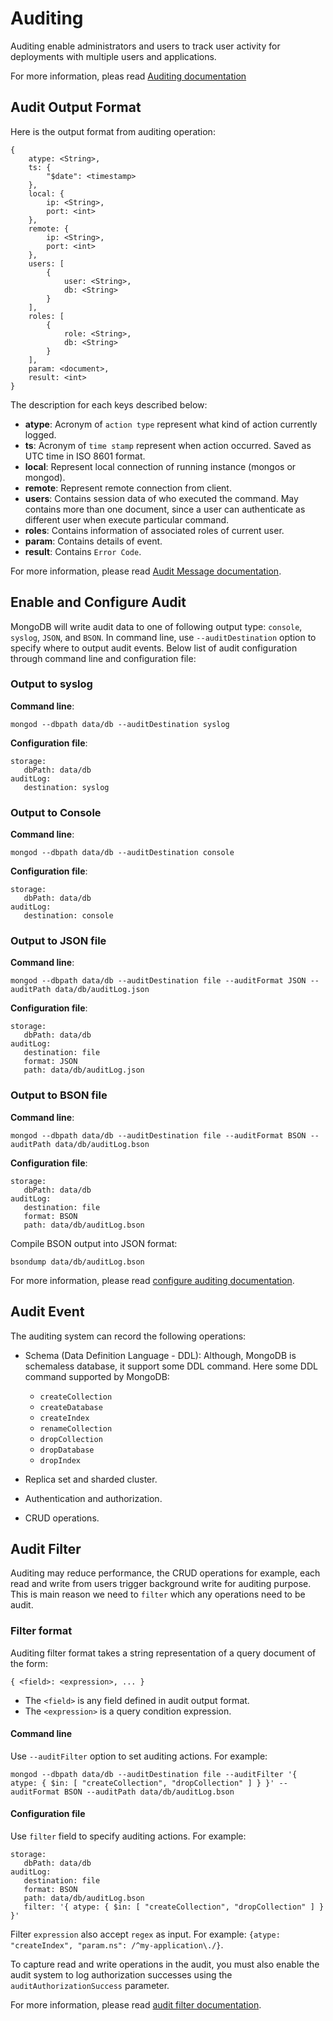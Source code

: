 # Auditing

Auditing enable administrators and users to track user activity for deployments with multiple users and applications.

For more information, pleas read [Auditing documentation](https://docs.mongodb.com/manual/core/auditing/index.html)


## Audit Output Format

Here is the output format from auditing operation:

```
{
	atype: <String>,
	ts: {
		"$date": <timestamp>
	},
	local: {
		ip: <String>,
		port: <int>
	},
	remote: {
		ip: <String>,
		port: <int>
	},
	users: [
		{
			user: <String>,
			db: <String>
		}
	],
	roles: [
		{
			role: <String>,
			db: <String>
		}
	],
	param: <document>,
	result: <int>
}
```

The description for each keys described below:

* **atype**: Acronym of `action type` represent what kind of action currently logged.
* **ts**: Acronym of `time stamp` represent when action occurred. Saved as UTC time in ISO 8601 format.
* **local**: Represent local connection of running instance (mongos or mongod).
* **remote**: Represent remote connection from client.
* **users**: Contains session data of who executed the command. May contains more than one document, since a user can authenticate as different user when execute particular command.
* **roles**: Contains information of associated roles of current user.
* **param**: Contains details of event.
* **result**: Contains `Error Code`.

For more information, please read [Audit Message documentation](https://docs.mongodb.com/manual/reference/audit-message).


## Enable and Configure Audit

MongoDB will write audit data to one of following output type: `console`, `syslog`, `JSON`, and `BSON`. In command line, use `--auditDestination` option to specify where to output audit events. Below list of audit configuration through command line and configuration file:

### Output to syslog

**Command line**:

```
mongod --dbpath data/db --auditDestination syslog
```

**Configuration file**:

```
storage:
   dbPath: data/db
auditLog:
   destination: syslog
```


### Output to Console

**Command line**:

```
mongod --dbpath data/db --auditDestination console
```

**Configuration file**:

```
storage:
   dbPath: data/db
auditLog:
   destination: console
```


### Output to JSON file

**Command line**:

```
mongod --dbpath data/db --auditDestination file --auditFormat JSON --auditPath data/db/auditLog.json
```

**Configuration file**:

```
storage:
   dbPath: data/db
auditLog:
   destination: file
   format: JSON
   path: data/db/auditLog.json
```


### Output to BSON file

**Command line**:

```
mongod --dbpath data/db --auditDestination file --auditFormat BSON --auditPath data/db/auditLog.bson
```

**Configuration file**:

```
storage:
   dbPath: data/db
auditLog:
   destination: file
   format: BSON
   path: data/db/auditLog.bson
```

Compile BSON output into JSON format:

```
bsondump data/db/auditLog.bson
```


For more information, please read [configure auditing documentation](https://docs.mongodb.com/manual/tutorial/configure-auditing/).


## Audit Event

The auditing system can record the following operations:

* Schema (Data Definition Language - DDL): Although, MongoDB is schemaless database, it support some DDL command. Here some DDL command supported by MongoDB:

	- `createCollection`
	- `createDatabase`
	- `createIndex`
	- `renameCollection`
	- `dropCollection`
	- `dropDatabase`
	- `dropIndex`

* Replica set and sharded cluster.
* Authentication and authorization.
* CRUD operations.


## Audit Filter

Auditing may reduce performance, the CRUD operations for example, each read and write from users trigger background write for auditing purpose. This is main reason we need to `filter` which any operations need to be audit.


### Filter format

Auditing filter format takes a string representation of a query document of the form:

```
{ <field>: <expression>, ... }
```

- The `<field>` is any field defined in audit output format.
- The `<expression>` is a query condition expression.


#### Command line

Use `--auditFilter` option to set auditing actions. For example:

```
mongod --dbpath data/db --auditDestination file --auditFilter '{ atype: { $in: [ "createCollection", "dropCollection" ] } }' --auditFormat BSON --auditPath data/db/auditLog.bson
```


#### Configuration file

Use `filter` field to specify auditing actions. For example:

```
storage:
   dbPath: data/db
auditLog:
   destination: file
   format: BSON
   path: data/db/auditLog.bson
   filter: '{ atype: { $in: [ "createCollection", "dropCollection" ] } }'
```


Filter `expression` also accept `regex` as input. For example: `{atype: "createIndex", "param.ns": /^my-application\./}`.

To capture read and write operations in the audit, you must also enable the audit system to log authorization successes using the `auditAuthorizationSuccess` parameter.

For more information, please read [audit filter documentation](https://docs.mongodb.com/manual/tutorial/configure-audit-filters/#audit-filter).